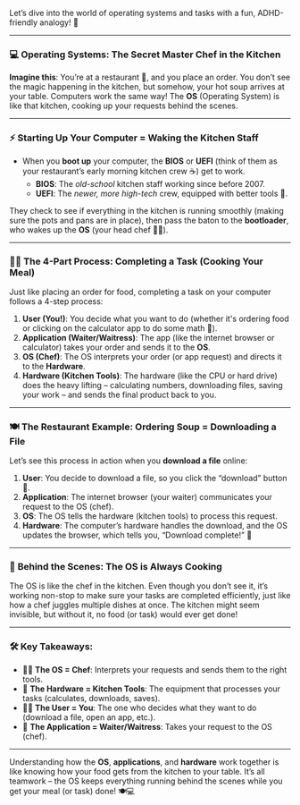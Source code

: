 Let’s dive into the world of operating systems and tasks with a fun, ADHD-friendly analogy! 🚀

---

### 💻 **Operating Systems: The Secret Master Chef in the Kitchen**

**Imagine this**: You’re at a restaurant 🍲, and you place an order. You don’t see the magic happening in the kitchen, but somehow, your hot soup arrives at your table. Computers work the same way! The **OS** (Operating System) is like that kitchen, cooking up your requests behind the scenes.

---

### ⚡ **Starting Up Your Computer = Waking the Kitchen Staff**

- When you **boot up** your computer, the **BIOS** or **UEFI** (think of them as your restaurant’s early morning kitchen crew ☕) get to work.
   - **BIOS**: The *old-school* kitchen staff working since before 2007.
   - **UEFI**: The *newer, more high-tech* crew, equipped with better tools 🔪.

They check to see if everything in the kitchen is running smoothly (making sure the pots and pans are in place), then pass the baton to the **bootloader**, who wakes up the **OS** (your head chef 👨‍🍳).

---

### 👩‍💻 **The 4-Part Process: Completing a Task (Cooking Your Meal)**

Just like placing an order for food, completing a task on your computer follows a 4-step process:

1. **User (You!)**: You decide what you want to do (whether it's ordering food or clicking on the calculator app to do some math 🧮).
2. **Application (Waiter/Waitress)**: The app (like the internet browser or calculator) takes your order and sends it to the **OS**.
3. **OS (Chef)**: The OS interprets your order (or app request) and directs it to the **Hardware**.
4. **Hardware (Kitchen Tools)**: The hardware (like the CPU or hard drive) does the heavy lifting – calculating numbers, downloading files, saving your work – and sends the final product back to you.

---

### 🍽️ **The Restaurant Example: Ordering Soup = Downloading a File**

Let’s see this process in action when you **download a file** online:

1. **User**: You decide to download a file, so you click the “download” button 💾.
2. **Application**: The internet browser (your waiter) communicates your request to the OS (chef).
3. **OS**: The OS tells the hardware (kitchen tools) to process this request.
4. **Hardware**: The computer’s hardware handles the download, and the OS updates the browser, which tells you, “Download complete!” 🎉

---

### 🔧 **Behind the Scenes: The OS is Always Cooking**

The OS is like the chef in the kitchen. Even though you don’t see it, it’s working non-stop to make sure your tasks are completed efficiently, just like how a chef juggles multiple dishes at once. The kitchen might seem invisible, but without it, no food (or task) would ever get done!

---

### 🛠️ **Key Takeaways:**

- 🧑‍🍳 **The OS = Chef**: Interprets your requests and sends them to the right tools.
- 🍴 **The Hardware = Kitchen Tools**: The equipment that processes your tasks (calculates, downloads, saves).
- 👩‍💻 **The User = You**: The one who decides what they want to do (download a file, open an app, etc.).
- 📱 **The Application = Waiter/Waitress**: Takes your request to the OS (chef).

---

Understanding how the **OS**, **applications**, and **hardware** work together is like knowing how your food gets from the kitchen to your table. It’s all teamwork – the OS keeps everything running behind the scenes while you get your meal (or task) done! 🍽️💻